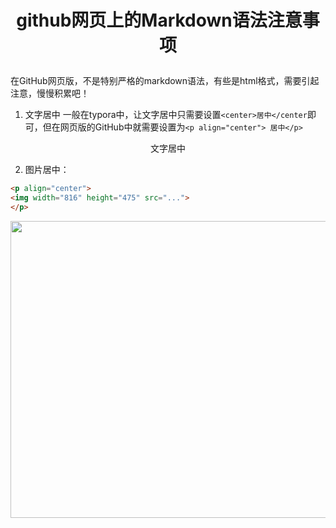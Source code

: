 # <p align="center"> github网页上的Markdown语法注意事项</p>

在GitHub网页版，不是特别严格的markdown语法，有些是html格式，需要引起注意，慢慢积累吧！

1. 文字居中
一般在typora中，让文字居中只需要设置`<center>居中</center`即可，但在网页版的GitHub中就需要设置为`<p align="center"> 居中</p>`
<p align="center">文字居中</p>

2. 图片居中：
```html
<p align="center"> 
<img width="816" height="475" src="...">
</p>
```
<p align="center"> 
<img width="816" height="475" src="https://ciyuandao-app.oss-cn-beijing.aliyuncs.com/other/ueditor/article/9a9d40490d91467a8411677100b2253f.png">
</p>
